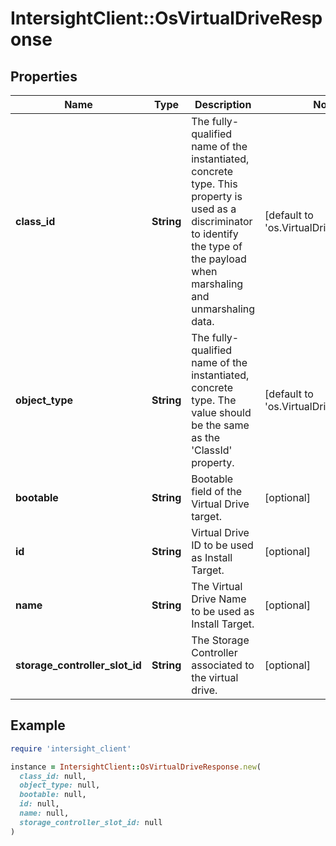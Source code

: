 # IntersightClient::OsVirtualDriveResponse

## Properties

| Name | Type | Description | Notes |
| ---- | ---- | ----------- | ----- |
| **class_id** | **String** | The fully-qualified name of the instantiated, concrete type. This property is used as a discriminator to identify the type of the payload when marshaling and unmarshaling data. | [default to &#39;os.VirtualDriveResponse&#39;] |
| **object_type** | **String** | The fully-qualified name of the instantiated, concrete type. The value should be the same as the &#39;ClassId&#39; property. | [default to &#39;os.VirtualDriveResponse&#39;] |
| **bootable** | **String** | Bootable field of the Virtual Drive target. | [optional] |
| **id** | **String** | Virtual Drive ID to be used as Install Target. | [optional] |
| **name** | **String** | The Virtual Drive Name to be used as Install Target. | [optional] |
| **storage_controller_slot_id** | **String** | The Storage Controller associated to the virtual drive. | [optional] |

## Example

```ruby
require 'intersight_client'

instance = IntersightClient::OsVirtualDriveResponse.new(
  class_id: null,
  object_type: null,
  bootable: null,
  id: null,
  name: null,
  storage_controller_slot_id: null
)
```

